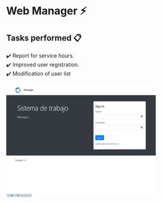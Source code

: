 # Web Manager ⚡️

## Tasks performed 📋

✔️ Report for service hours.\
✔️ Improved user registration.\
✔️ Modification of user list
<br> <br>
<img src="./image/img.png" height="300px" width="400px"  >
